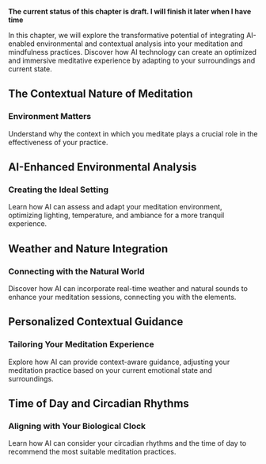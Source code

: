 **The current status of this chapter is draft. I will finish it later when I have time**

In this chapter, we will explore the transformative potential of integrating AI-enabled environmental and contextual analysis into your meditation and mindfulness practices. Discover how AI technology can create an optimized and immersive meditative experience by adapting to your surroundings and current state.

The Contextual Nature of Meditation
-----------------------------------

### **Environment Matters**

Understand why the context in which you meditate plays a crucial role in the effectiveness of your practice.

AI-Enhanced Environmental Analysis
----------------------------------

### **Creating the Ideal Setting**

Learn how AI can assess and adapt your meditation environment, optimizing lighting, temperature, and ambiance for a more tranquil experience.

Weather and Nature Integration
------------------------------

### **Connecting with the Natural World**

Discover how AI can incorporate real-time weather and natural sounds to enhance your meditation sessions, connecting you with the elements.

Personalized Contextual Guidance
--------------------------------

### **Tailoring Your Meditation Experience**

Explore how AI can provide context-aware guidance, adjusting your meditation practice based on your current emotional state and surroundings.

Time of Day and Circadian Rhythms
---------------------------------

### **Aligning with Your Biological Clock**

Learn how AI can consider your circadian rhythms and the time of day to recommend the most suitable meditation practices.
